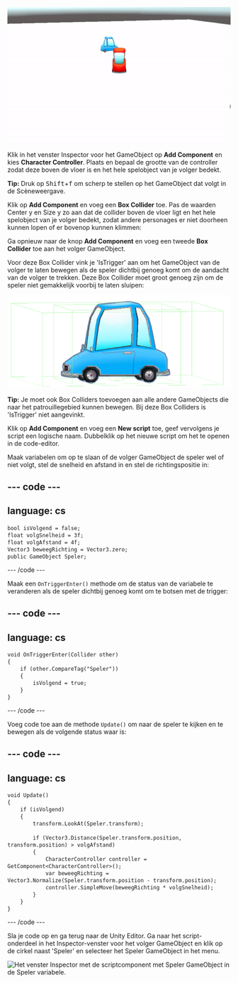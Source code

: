 ![Gif van de Spelweergave met een blauwe auto die een rode auto volgt.](images/car-follow.gif)

Klik in het venster Inspector voor het GameObject op **Add Component** en kies **Character Controller**. Plaats en bepaal de grootte van de controller zodat deze boven de vloer is en het hele spelobject van je volger bedekt.

**Tip:** Druk op <kbd>Shift</kbd>+<kbd>f</kbd> om scherp te stellen op het GameObject dat volgt in de Scèneweergave.

Klik op **Add Component** en voeg een **Box Collider** toe. Pas de waarden Center y en Size y zo aan dat de collider boven de vloer ligt en het hele spelobject van je volger bedekt, zodat andere personages er niet doorheen kunnen lopen of er bovenop kunnen klimmen:

Ga opnieuw naar de knop **Add Component** en voeg een tweede **Box Collider** toe aan het volger GameObject.

Voor deze Box Collider vink je 'IsTrigger' aan om het GameObject van de volger te laten bewegen als de speler dichtbij genoeg komt om de aandacht van de volger te trekken. Deze Box Collider moet groot genoeg zijn om de speler niet gemakkelijk voorbij te laten sluipen:

![De Scèneweergave toont de auto met Character Controller en passende Box Collider en een Box Collider die veel groter is op de x- en y-as.](images/colliders-car.png)

**Tip:** Je moet ook Box Colliders toevoegen aan alle andere GameObjects die naar het patrouillegebied kunnen bewegen. Bij deze Box Colliders is 'IsTrigger' niet aangevinkt.

Klik op **Add Component** en voeg een **New script** toe, geef vervolgens je script een logische naam. Dubbelklik op het nieuwe script om het te openen in de code-editor.

Maak variabelen om op te slaan of de volger GameObject de speler wel of niet volgt, stel de snelheid en afstand in en stel de richtingspositie in:

--- code ---
---
language: cs
---

    bool isVolgend = false;
    float volgSnelheid = 3f;
    float volgAfstand = 4f;
    Vector3 beweegRichting = Vector3.zero;
    public GameObject Speler;
--- /code ---

Maak een `OnTriggerEnter()` methode om de status van de variabele te veranderen als de speler dichtbij genoeg komt om te botsen met de trigger:

--- code ---
---
language: cs
---

    void OnTriggerEnter(Collider other)
    {
        if (other.CompareTag("Speler"))
        {
            isVolgend = true;
        }
    }
--- /code ---

Voeg code toe aan de methode `Update()` om naar de speler te kijken en te bewegen als de volgende status waar is:

--- code ---
---
language: cs
---

    void Update()
    {
        if (isVolgend)
        {
            transform.LookAt(Speler.transform);
    
            if (Vector3.Distance(Speler.transform.position, transform.position) > volgAfstand)
            {
                CharacterController controller = GetComponent<CharacterController>();
                var beweegRichting = Vector3.Normalize(Speler.transform.position - transform.position);
                controller.SimpleMove(beweegRichting * volgSnelheid);
            }
        }
    }
--- /code ---

Sla je code op en ga terug naar de Unity Editor. Ga naar het script-onderdeel in het Inspector-venster voor het volger GameObject en klik op de cirkel naast 'Speler' en selecteer het Speler GameObject in het menu.

![Het venster Inspector met de scriptcomponent met Speler GameObject in de Speler variabele.](images/script-Speler.png)
